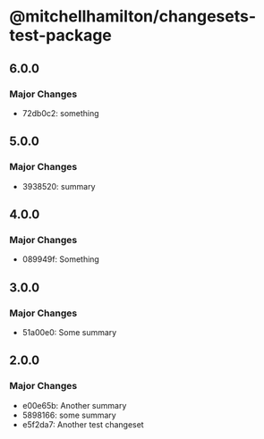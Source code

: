# @mitchellhamilton/changesets-test-package

## 6.0.0

### Major Changes

- 72db0c2: something

## 5.0.0

### Major Changes

- 3938520: summary

## 4.0.0

### Major Changes

- 089949f: Something

## 3.0.0

### Major Changes

- 51a00e0: Some summary

## 2.0.0

### Major Changes

- e00e65b: Another summary
- 5898166: some summary
- e5f2da7: Another test changeset
